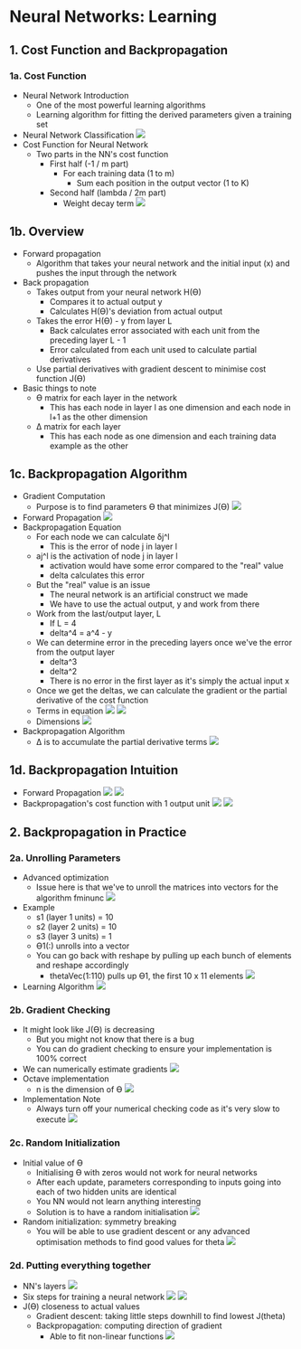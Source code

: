 # Neural Networks: Learning

## 1. Cost Function and Backpropagation

### 1a. Cost Function
- Neural Network Introduction
    - One of the most powerful learning algorithms
    - Learning algorithm for fitting the derived parameters given a training set
- Neural Network Classification
![](k.png)
- Cost Function for Neural Network
    - Two parts in the NN's cost function
        - First half (-1 / m part)
            - For each training data (1 to m)
                - Sum each position in the output vector (1 to K)
        - Second half (lambda / 2m part)
            - Weight decay term
![](costfunction.png)

## 1b. Overview
- Forward propagation
    - Algorithm that takes your neural network and the initial input (x) and pushes the input through the network
- Back propagation
    - Takes output from your neural network H(Ɵ)
        - Compares it to actual output y
        - Calculates H(Ɵ)'s deviation from actual output
    - Takes the error H(Ɵ) - y from layer L
        - Back calculates error associated with each unit from the preceding layer L - 1
        - Error calculated from each unit used to calculate partial derivatives
    - Use partial derivatives with gradient descent to minimise cost function J(Ɵ)
- Basic things to note
    - Ɵ matrix for each layer in the network
        - This has each node in layer l as one dimension and each node in l+1 as the other dimension
    - Δ matrix for each layer
        - This has each node as one dimension and each training data example as the other
        
## 1c. Backpropagation Algorithm
- Gradient Computation
    - Purpose is to find parameters Ɵ that minimizes J(Ɵ)
![](jtheta.png)
- Forward Propagation
![](forwardpropagation.png)
- Backpropagation Equation
    - For each node we can calculate δj^l
        - This is the error of node j in layer l
    - aj^l is the activation of node j in layer l
        - activation would have some error compared to the "real" value
        - delta calculates this error
    - But the "real" value is an issue
        - The neural network is an artificial construct we made
        - We have to use the actual output, y and work from there
    - Work from the last/output layer, L
        - If L = 4
        - delta^4 = a^4 - y
    - We can determine error in the preceding layers once we've the error from the output layer
        - delta^3 
        - delta^2
        - There is no error in the first layer as it's simply the actual input x
    - Once we get the deltas, we can calculate the gradient or the partial derivative of the cost function
    - Terms in equation
    ![](terms.png)
    ![](backpropagation2.png)
    - Dimensions 
    ![](bp.png)
- Backpropagation Algorithm
    - Δ is to accumulate the partial derivative terms
![](backpropagation3.png)

## 1d. Backpropagation Intuition
- Forward Propagation
![](forwardpropagation2.png)
![](forwardpropagation3.png)
- Backpropagation's cost function with 1 output unit
![](costfunction.png)
![](backpropagation4.png)

## 2. Backpropagation in Practice

### 2a. Unrolling Parameters
- Advanced optimization
    - Issue here is that we've to unroll the matrices into vectors for the algorithm fminunc 
    ![](unrollparam.png)
- Example   
    - s1 (layer 1 units) = 10
    - s2 (layer 2 units) = 10
    - s3 (layer 3 units) = 1
    - Ɵ1(:) unrolls into a vector
    - You can go back with reshape by pulling up each bunch of elements and reshape accordingly
        - thetaVec(1:110) pulls up Ɵ1, the first 10 x 11 elements
        ![](unrollparam2.png)
- Learning Algorithm
![](unrollparam3.png)

### 2b. Gradient Checking
- It might look like J(Ɵ) is decreasing
    - But you might not know that there is a bug
    - You can do gradient checking to ensure your implementation is 100% correct
- We can numerically estimate gradients
![](numerical_gradient_est.png)
- Octave implementation 
    - n is the dimension of Ɵ
    ![](numerical_gradient_est2.png)
- Implementation Note
    - Always turn off your numerical checking code as it's very slow to execute
![](numerical_gradient_est3.png)

### 2c. Random Initialization
- Initial value of Ɵ
    - Initialising Ɵ with zeros would not work for neural networks
    - After each update, parameters corresponding to inputs going into each of two hidden units are identical
    - You NN would not learn anything interesting
    - Solution is to have a random initialisation
    ![](zerotheta_initialisation.png)
- Random initialization: symmetry breaking
    - You will be able to use gradient descent or any advanced optimisation methods to find good values for theta
    ![](random_initialisation.png)

### 2d. Putting everything together
- NN's layers 
![](training_nn.png)
- Six steps for training a neural network
![](4steps.png)
![](2steps.png)
- J(Ɵ) closeness to actual values
    - Gradient descent: taking little steps downhill to find lowest J(theta)
    - Backpropagation: computing direction of gradient
        - Able to fit non-linear functions
        ![](jtheta2.png)




